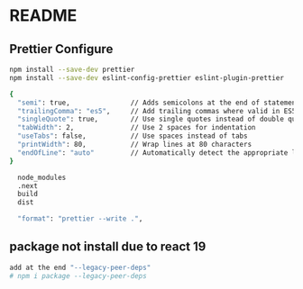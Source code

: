# README

## Prettier Configure

```bash #terminal
npm install --save-dev prettier
npm install --save-dev eslint-config-prettier eslint-plugin-prettier

```

```bash #create file .prettierrc
{
  "semi": true,               // Adds semicolons at the end of statements
  "trailingComma": "es5",     // Add trailing commas where valid in ES5 (objects, arrays, etc.)
  "singleQuote": true,        // Use single quotes instead of double quotes
  "tabWidth": 2,              // Use 2 spaces for indentation
  "useTabs": false,           // Use spaces instead of tabs
  "printWidth": 80,           // Wrap lines at 80 characters
  "endOfLine": "auto"         // Automatically detect the appropriate line ending
}

```

```bash #create file .prettierignore
  node_modules
  .next
  build
  dist

```

```bash #format package.json script
  "format": "prettier --write .",
```

## package not install due to react 19

```bash #note
add at the end "--legacy-peer-deps"
# npm i package --legacy-peer-deps
```
